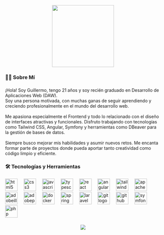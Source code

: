 <div align="center">
  <img height="200" src=""  />
</div>

###

<h3 align="left">👩‍💻  Sobre Mí</h3>

###

<p align="left">¡Hola! Soy Guillermo, tengo 21 años y soy recién graduado en Desarrollo de Aplicaciones Web (DAW).<br>Soy una persona motivada, con muchas ganas de seguir aprendiendo y creciendo profesionalmente en el mundo del desarrollo web.<br><br>Me apasiona especialmente el Frontend y todo lo relacionado con el diseño de interfaces atractivas y funcionales. Disfruto trabajando con tecnologías como Tailwind CSS, Angular, Symfony y herramientas como DBeaver para la gestión de bases de datos.<br><br>Siempre busco mejorar mis habilidades y asumir nuevos retos. Me encanta formar parte de proyectos donde pueda aportar tanto creatividad como código limpio y eficiente.</p>

###

<h3 align="left">🛠 Tecnologías y Herramientas</h3>

###

<div align="left">
  <img src="https://skillicons.dev/icons?i=html" height="40" alt="html5 logo"  />
  <img width="12" />
  <img src="https://skillicons.dev/icons?i=css" height="40" alt="css3 logo"  />
  <img width="12" />
  <img src="https://skillicons.dev/icons?i=js" height="40" alt="javascript logo"  />
  <img width="12" />
  <img src="https://skillicons.dev/icons?i=ts" height="40" alt="typescript logo"  />
  <img width="12" />
  <img src="https://skillicons.dev/icons?i=react" height="40" alt="react logo"  />
  <img width="12" />
  <img src="https://skillicons.dev/icons?i=angular" height="40" alt="angularjs logo"  />
  <img width="12" />
  <img src="https://skillicons.dev/icons?i=tailwind" height="40" alt="tailwindcss logo"  />
  <img width="12" />
  <img src="https://skillicons.dev/icons?i=maven" height="40" alt="apachemaven logo"  />
  <img width="12" />
  <img src="https://skillicons.dev/icons?i=ai" height="40" alt="adobeillustrator logo"  />
  <img width="12" />
  <img src="https://skillicons.dev/icons?i=ps" height="40" alt="adobephotoshop logo"  />
  <img width="12" />
  <img src="https://skillicons.dev/icons?i=docker" height="40" alt="docker logo"  />
  <img width="12" />
  <img src="https://skillicons.dev/icons?i=spring" height="40" alt="spring logo"  />
  <img width="12" />
  <img src="https://skillicons.dev/icons?i=laravel" height="40" alt="laravel logo"  />
  <img width="12" />
  <img src="https://skillicons.dev/icons?i=git" height="40" alt="git logo"  />
  <img width="12" />
  <img src="https://skillicons.dev/icons?i=github" height="40" alt="github logo"  />
  <img width="12" />
  <img src="https://skillicons.dev/icons?i=symfony" height="40" alt="symfony logo"  />
  <img width="12" />
  <img src="https://skillicons.dev/icons?i=php" height="40" alt="php logo"  />
</div>

###

<div align="center">
  <img src="https://profile-counter.glitch.me/moestilos/count.svg?"  />
</div>

###
